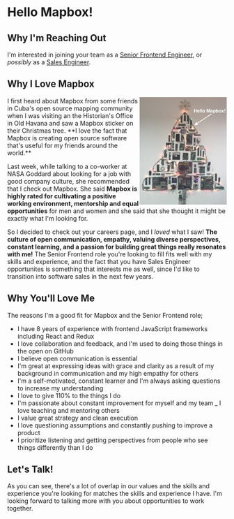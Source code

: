 # Hello Mapbox!

## Why I'm Reaching Out

I'm interested in joining your team as a [Senior Frontend Engineer](https://boards.greenhouse.io/mapbox/jobs/1005728?gh_jid=1005728), or _possibly_ as a [Sales Engineer](https://boards.greenhouse.io/mapbox/jobs/962447?gh_jid=962447).

## Why I Love Mapbox

<img src="mapbox-tree-cuba.jpg" width="200" style="float: right;">
I first heard about Mapbox from some friends in Cuba's open source mapping community when I was visiting an the Historian's Office in Old Havana and saw a Mapbox sticker on their Christmas tree. **I love the fact that Mapbox is creating open source software that's useful for my friends around the world.**

Last week, while talking to a co-worker at NASA Goddard about looking for a job with good company culture, she recommended that I check out Mapbox. She said **Mapbox is highly rated for cultivating a positive working environment, mentorship and equal opportunities** for men and women and she said that she thought it might be exactly what I'm looking for.

So I decided to check out your careers page, and I *loved* what I saw! **The culture of open communication, empathy, valuing diverse perspectives, constant learning, and a passion for building great things really resonates with me!** The Senior Frontend role you're looking to fill fits well with my skills and experience, and the fact that you have Sales Engineer opportunites is something that interests me as well, since I'd like to transition into software sales in the next few years.

## Why You'll Love Me

The reasons I'm a good fit for Mapbox and the Senior Frontend role;

- I have 8 years of experience with frontend JavaScript frameworks including React and Redux
- I love collaboration and feedback, and I'm used to doing those things in the open on GitHub
- I believe open communication is essential
- I'm great at expressing ideas with grace and clarity as a result of my background in communication and my high empathy for others
- I'm a self-motivated, constant learner and I'm always asking questions to increase my understanding
- I love to give 110% to the things I do
- I'm passionate about constant improvement for myself and my team
_ I love teaching and mentoring others
- I value great strategy and clean execution
- I love questioning assumptions and constantly pushing to improve a product
- I prioritize listening and getting perspectives from people who see things differently than I do

## Let's Talk!

As you can see, there's a lot of overlap in our values and the skills and experience you're looking for matches the skills and experience I have. I'm looking forward to talking more with you about opportunities to work together.
